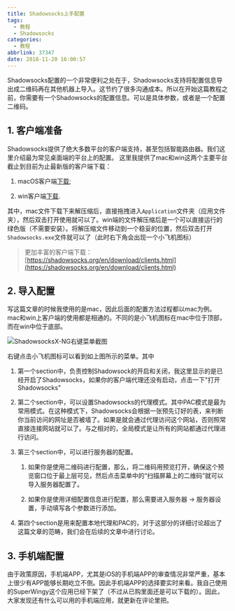 ```yaml
---
title: Shadowsocks上手配置
tags:
  - 教程
  - Shadowsocks
categories:
  - 教程
abbrlink: 37347
date: 2018-11-20 16:00:57
---
```


Shadowsocks配置的一个非常便利之处在于，Shadowsocks支持将配置信息导出成二维码再在其他机器上导入。这节约了很多沟通成本。所以在开始这篇教程之前，你需要有一个Shadowsocks的配置信息。可以是具体参数，或者是一个配置二维码。<!--more-->

## 1. 客户端准备

Shadowsocks提供了绝大多数平台的客户端支持，甚至包括智能路由器。我们这里介绍最为常见桌面端的平台上的配置。 这里我提供了mac和win这两个主要平台截止到目前为止最新版的客户端下载：

1. macOS客户端[下载](https://query.codewoody.com/query?bucket=default&resname=ShadowsocksX-NG.app.1.8.2.zip);

2. win客户端[下载](https://query.codewoody.com/query?bucket=default&resname=Shadowsocks-4.1.2.zip).

其中，mac文件下载下来解压缩后，直接拖拽进入`Application`文件夹（应用文件夹），然后双击打开使用就可以了。win端的文件解压缩后是一个可以直接运行的绿色版（不需要安装）。将解压缩文件移动到一个稳妥的位置，然后双击打开`Shadowsocks.exe`文件就可以了（此时右下角会出现一个小飞机图标）

> 更加丰富的客户端下载：[https://shadowsocks.org/en/download/clients.html](https://shadowsocks.org/en/download/clients.html)

## 2. 导入配置

写这篇文章的时候我使用的是mac，因此后面的配置方法过程都以mac为例。mac和win上客户端的使用都是相通的。不同的是小飞机图标在mac中位于顶部，而在win中位于底部。

![ShadowsocksX-NG右键菜单截图](https://imgs.codewoody.com/uploads/big/4a786c9b2480fd09923f5a591e5ce51a.png)

右键点击小飞机图标可以看到如上图所示的菜单。其中

1. 第一个section中，负责控制Shadowsock的开启和关闭，我这里显示的是已经开启了Shadowsocks，如果你的客户端代理还没有启动，点击一下"打开 Shadowsocks"

2. 第二个section中，可以设置Shadowsocks的代理模式。其中PAC模式是最为常用模式。在这种模式下，Shadowsocks会根据一张预先订好的表，来判断你当前访问的网址是否被墙了。如果是就会通过代理访问这个网站，否则照常直接连接网站就可以了。与之相对的，全局模式是让所有的网站都通过代理进行访问。

3. 第三个section中，可以进行服务器的配置。

    1. 如果你是使用二维码进行配置，那么，将二维码用预览打开，确保这个预览窗口位于最上层可见，然后点击菜单中的“扫描屏幕上的二维码”就可以导入服务器配置了。

    2. 如果你是使用详细配置信息进行配置，那么需要进入服务器 -> 服务器设置，手动填写各个参数进行添加。

4. 第四个section是用来配置本地代理和PAC的，对于这部分的详细讨论超出了这篇文章的范畴，我们会在后续的文章中进行讨论。

## 3. 手机端配置

由于政策原因，手机端APP，尤其是iOS的手机端APP的审查情况非常严重，基本上很少有APP能够长期屹立不倒。因此手机端APP的选择要实时来看。我自己使用的SuperWingy这个应用已经下架了（不过从已购里面还是可以下载的）。因此，大家发现还有什么可以用的手机端应用，就更新在评论里把。
